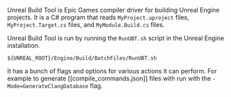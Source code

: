 Unreal Build Tool is Epic Games compiler driver for building Unreal Engine projects.
It is a C# program that reads `MyProject.uproject` files, `MyProject.Target.cs` files, and `MyModule.Build.cs` files.

Unreal Build Tool is run by running the `RunUBT.sh` script in the Unreal Engine installation.
```shell
${UNREAL_ROOT}/Engine/Build/BatchFiles/RunUBT.sh
```

It has a bunch of flags and options for various actions it can perform.
For example to generate [[compile_commands.json]] files with run with the `-Mode=GenerateClangDatabase` flag.
